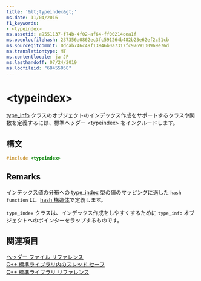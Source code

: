 ```yaml
---
title: '&lt;typeindex&gt;'
ms.date: 11/04/2016
f1_keywords:
- <typeindex>
ms.assetid: a9551137-f74b-4f02-af64-ff00214cea1f
ms.openlocfilehash: 237356a0862ec3fc591264b482b23e62ef2c51cb
ms.sourcegitcommit: 0dcab746c49f13946b0a7317fc9769130969e76d
ms.translationtype: MT
ms.contentlocale: ja-JP
ms.lasthandoff: 07/24/2019
ms.locfileid: "68455058"
---
```

# <a name="lttypeindexgt"></a>&lt;typeindex&gt;

[type_info](../cpp/type-info-class.md) クラスのオブジェクトのインデックス作成をサポートするクラスや関数を定義するには、標準ヘッダー \<typeindex> をインクルードします。

## <a name="syntax"></a>構文

```cpp
#include <typeindex>
```

## <a name="remarks"></a>Remarks

インデックス値の分布への [type_index](../standard-library/type-index-class.md) 型の値のマッピングに適した `hash function` は、[hash 構造体](../standard-library/hash-structure.md)で定義します。

`type_index` クラスは、インデックス作成をしやすくするために `type_info` オブジェクトへのポインターをラップするものです。

## <a name="see-also"></a>関連項目

[ヘッダー ファイル リファレンス](../standard-library/cpp-standard-library-header-files.md)\
[C++ 標準ライブラリ内のスレッド セーフ](../standard-library/thread-safety-in-the-cpp-standard-library.md)\
[C++ 標準ライブラリ リファレンス](../standard-library/cpp-standard-library-reference.md)
